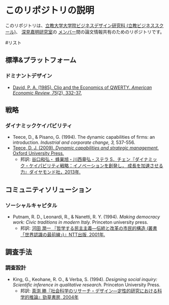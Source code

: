 # このリポジトリの説明
このリポジトリは、[立教大学](http://www.rikkyo.ac.jp/)[大学院ビジネスデザイン研究科 (立教ビジネススクール)](http://www.rikkyo.ac.jp/sindaigakuin/bizsite/)、 [深見嘉明研究室](http://icat-lab.tumblr.com/)の
[メンバー](https://github.com/icat-lab/icat_lab/blob/master/member.md)間の論文情報共有のためのリポジトリです。

#リスト

## 標準&プラットフォーム
### ドミナントデザイン
- [David, P. A. (1985). Clio and the Economics of QWERTY. _American Economic Review, 75_(2), 332-37.](https://github.com/icat-lab/icat_lab/wiki/Clio-and-the-Economics-of-QWERTY)


## 戦略
### ダイナミックケイパビリティ
- Teece, D., & Pisano, G. (1994). The dynamic capabilities of firms: an introduction. _Industrial and corporate change, 3,_ 537-556.
- [Teece, D. J. (2009). *Dynamic capabilities and strategic management.* Oxford University Press.](http://www.amazon.co.jp/exec/obidos/ASIN/019954512X/)
  - 邦訳: [谷口和弘・ 蜂巣旭・川西章弘・ステラ S．チェン『ダイナミック・ケイパビリティ戦略：イノベーションを創発し， 成長を加速させる力』ダイヤモンド社，2013年.](http://www.amazon.co.jp/exec/obidos/ASIN/4478011451/)   
   
  
## コミュニティソリューション
### ソーシャルキャピタル
- Putnam, R. D., Leonardi, R., & Nanetti, R. Y. (1994). _Making democracy work: Civic traditions in modern Italy._ Princeton university press.
  - 邦訳: [河田 潤一 『哲学する民主主義―伝統と改革の市民的構造 (叢書「世界認識の最前線」)』NTT出版, 2001年.](http://www.amazon.co.jp/dp/475714024X/)


## 調査手法 
### 調査設計
- King, G., Keohane, R. O., & Verba, S. (1994). _Designing social inquiry: Scientific inference in qualitative research._ Princeton University Press.  
  - 邦訳: [真渕 勝『社会科学のリサーチ・デザイン―定性的研究における科学的推論』勁草書房, 2004年](http://www.amazon.co.jp/dp/4326301503/)


